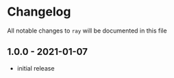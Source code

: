 # Changelog

All notable changes to `ray` will be documented in this file

## 1.0.0 - 2021-01-07

- initial release

